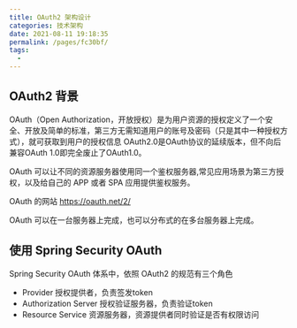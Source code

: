 ```yaml
---
title: OAuth2 架构设计
categories: 技术架构
date: 2021-08-11 19:18:35
permalink: /pages/fc30bf/
tags: 
  - 
---
```


## OAuth2 背景

OAuth（Open Authorization，开放授权）是为用户资源的授权定义了一个安全、开放及简单的标准，第三方无需知道用户的账号及密码（只是其中一种授权方式），就可获取到用户的授权信息
OAuth2.0是OAuth协议的延续版本，但不向后兼容OAuth 1.0即完全废止了OAuth1.0。

OAuth 可以让不同的资源服务器使用同一个鉴权服务器,常见应用场景为第三方授权，以及给自己的 APP 或者 SPA 应用提供鉴权服务。

OAuth 的网站 https://oauth.net/2/ 

OAuth 可以在一台服务器上完成，也可以分布式的在多台服务器上完成。

## 使用 Spring Security OAuth


Spring Security OAuth 体系中，依照 OAuth2 的规范有三个角色

- Provider 授权提供者，负责签发token
- Authorization Server 授权验证服务器，负责验证token
- Resource Service 资源服务器，资源提供者同时验证是否有权限访问

